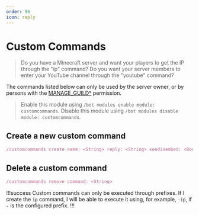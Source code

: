 ```yaml
---
order: 96
icon: reply
---
```


# Custom Commands
> Do you have a Minecraft server and want your players to get the IP through the "ip" command? Do you want your server members to enter your YouTube channel through the "youtube" command?

The commands listed below can only be used by the server owner, or by persons with the [MANAGE_GUILD\*](https://discord.com/developers/docs/topics/permissions) permission.

> Enable this module using `/bot modules enable module: customcommands`.
> Disable this module using `/bot modules disable module: customcommands`.

## Create a new custom command
```javascript
/customcommands create name: <String> reply: <String> sendinembed: <Boolean> sendinembed_title: <String> sendinembed_description: <String> sendinembed_thumbnail: <String> sendinembed_image: <Boolean> sendinembed_url: <URL> sendinembed_color: <HexColor> role: <Role> channel: <TextChannel> sendtodm: <Boolean>
```

## Delete a custom command
```javascript
/customcommands remove command: <String>
```

!!!success
Custom commands can only be executed through prefixes. If I create the `ip` command, I will be able to execute it using, for example, `-ip`, if `-` is the configured prefix.
!!!